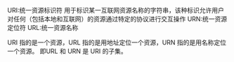 URI:统一资源标识符 用于标识某一互联网资源名称的字符串，该种标识允许用户对任何（包括本地和互联网）的资源通过特定的协议进行交互操作
URN:统一资源定位符
URL:统一资源名称

URI 指的是一个资源，URL 指的是用地址定位一个资源，URN 指的是用名称定位一个资源。 即URL 和 URN 是 URI 的子集。

